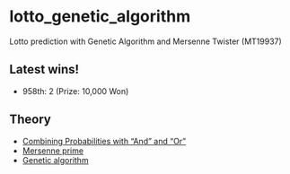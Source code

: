 # lotto_genetic_algorithm
Lotto prediction with Genetic Algorithm and Mersenne Twister (MT19937)

## Latest wins!
  * 958th: 2 (Prize: 10,000 Won)

## Theory
  * [Combining Probabilities with “And” and “Or”](https://math.libretexts.org/Bookshelves/Applied_Mathematics/Book%3A_College_Mathematics_for_Everyday_Life_(Inigo_et_al)/03%3A_Probability/3.02%3A_Combining_Probabilities_with_And_and_Or)
  * [Mersenne prime](https://en.wikipedia.org/wiki/Mersenne_prime)
  * [Genetic algorithm](https://en.wikipedia.org/wiki/Genetic_algorithm)

